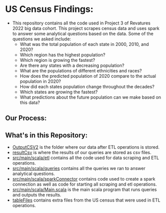 # US Census Findings:
- This repository contains all the code used in Project 3 of Revatures 2022 big data cohort. 
This project scrapes census data and uses spark to answer some analytical questions based 
on the data. Some of the questions we asked include:
  - What was the total population of each state in 2000, 2010, and 2020?
  - Which region has the highest population?
  - Which region is growing the fastest?
  - Are there any states with a decreasing population?
  - What are the populations of different ethnicities and races?
  - How does the predicted population of 2020 compare to the actual population in 2020?
  - How did each states population change throughout the decades?
  - Which states are growing the fastest?
  - What predictions about the future population can we make based on this data?

## Our Process:



## What's in this Repository:
- [OutputCSV2](https://github.com/Revature-William-T-1377/US-Census-Findings/tree/staging/OutputCSV2)
is the folder where our data after ETL operations is stored.
- [resultCsv](https://github.com/Revature-William-T-1377/US-Census-Findings/tree/staging/resultCsv)
is where the results of our queries are stored as csv files.
- [src/main/scala/etl](https://github.com/Revature-William-T-1377/US-Census-Findings/tree/testing/src/main/scala/etl)
contains all the code used for data scraping and ETL operations.
- [src/main/scala/queries](https://github.com/Revature-William-T-1377/US-Census-Findings/tree/testing/src/main/scala/queries)
contains all the queries we ran to answer analytical questions.
- [src/main/scala/sparkConnector](https://github.com/Revature-William-T-1377/US-Census-Findings/tree/testing/src/main/scala/sparkConnector)
contains code used to create a spark connection as well as code for starting all scraping and etl operations.
- [src/main/scala/Main.scala](https://github.com/Revature-William-T-1377/US-Census-Findings/blob/testing/src/main/scala/Main.scala)
is the main scala program that runs queries and outputs the results.
- [tableFiles](https://github.com/Revature-William-T-1377/US-Census-Findings/tree/staging/tableFiles)
contains extra files from the US census that were used in ETL operations.
